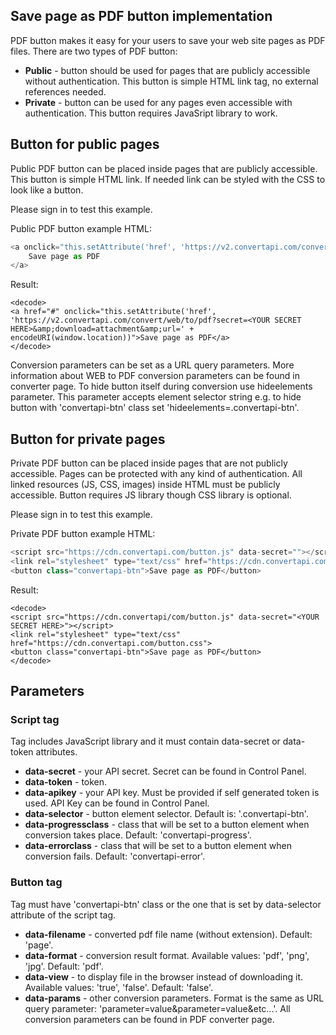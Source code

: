 ## Save page as PDF button implementation

PDF button makes it easy for your users to save your web site pages as PDF files. There are two types of PDF button:
  
- **Public** - button should be used for pages that are publicly accessible without authentication. This button is simple HTML link tag, no external references needed.
- **Private** - button can be used for any pages even accessible with authentication. This button requires JavaSript library to work.

## Button for public pages

Public PDF button can be placed inside pages that are publicly accessible. This button is simple HTML link. If needed link can be styled with the CSS to look like a button.

Please sign in to test this example.

Public PDF button example HTML:

```javascript
<a onclick="this.setAttribute('href', 'https://v2.convertapi.com/convert/web/to/pdf?secret=<YOUR SECRET HERE>&download=attachment&url=' + encodeURI(window.location))" href="#">
    Save page as PDF
</a>
```
Result:

```
<decode>
<a href="#" onclick="this.setAttribute('href', 'https://v2.convertapi.com/convert/web/to/pdf?secret=<YOUR SECRET HERE>&amp;download=attachment&amp;url=' + encodeURI(window.location))">Save page as PDF</a>
</decode>
```
  

Conversion parameters can be set as a URL query parameters. More information about WEB to PDF conversion parameters can be found in converter page. To hide button itself during conversion use hideelements parameter. This parameter accepts element selector string e.g. to hide button with 'convertapi-btn' class set 'hideelements=.convertapi-btn'.

## Button for private pages

Private PDF button can be placed inside pages that are not publicly accessible. Pages can be protected with any kind of authentication. All linked resources (JS, CSS, images) inside HTML must be publicly accessible. Button requires JS library though CSS library is optional.

Please sign in to test this example.

Private PDF button example HTML:

```javascript
<script src="https://cdn.convertapi.com/button.js" data-secret=""></script>
<link rel="stylesheet" type="text/css" href="https://cdn.convertapi.com/button.css">
<button class="convertapi-btn">Save page as PDF</button>
```
Result:

```
<decode>
<script src="https://cdn.convertapi/com/button.js" data-secret="<YOUR SECRET HERE>"></script>
<link rel="stylesheet" type="text/css" href="https://cdn.convertapi.com/button.css">
<button class="convertapi-btn">Save page as PDF</button>
</decode>
```
  

## Parameters

### Script tag

Tag includes JavaScript library and it must contain data-secret or data-token attributes.

- **data-secret** - your API secret. Secret can be found in Control Panel.
- **data-token** - token.
- **data-apikey** - your API key. Must be provided if self generated token is used. API Key can be found in Control Panel.
- **data-selector** - button element selector. Default is: '.convertapi-btn'.
- **data-progressclass** - class that will be set to a button element when conversion takes place. Default: 'convertapi-progress'.
- **data-errorclass** - class that will be set to a button element when conversion fails. Default: 'convertapi-error'.

### Button tag

Tag must have 'convertapi-btn' class or the one that is set by data-selector attribute of the script tag.

- **data-filename** - converted pdf file name (without extension). Default: 'page'.
- **data-format** - conversion result format. Available values: 'pdf', 'png', 'jpg'. Default: 'pdf'.
- **data-view** - to display file in the browser instead of downloading it. Available values: 'true', 'false'. Default: 'false'.
- **data-params** - other conversion parameters. Format is the same as URL query parameter: 'parameter=value&parameter=value&etc...'. All conversion parameters can be found in PDF converter page.

